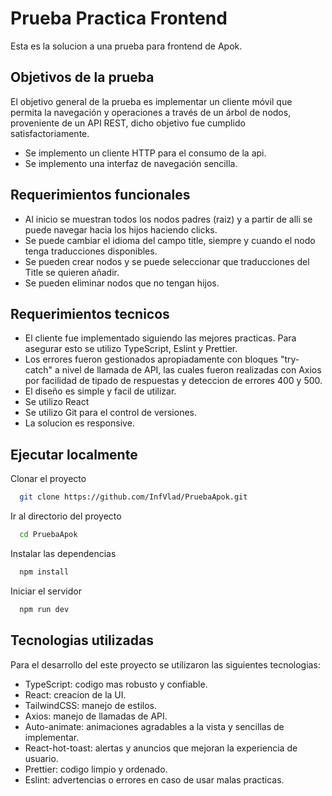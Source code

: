 
# Prueba Practica Frontend

Esta es la solucion a una prueba para frontend de Apok.


## Objetivos de la prueba

El objetivo general de la prueba es implementar un cliente móvil que permita la navegación y operaciones a través de un árbol de nodos, proveniente de un
API REST, dicho objetivo fue cumplido satisfactoriamente.

* Se implemento un cliente HTTP para el consumo de la api.
* Se implemento una interfaz de navegación sencilla.

## Requerimientos funcionales

* Al inicio se muestran todos los nodos padres (raiz) y a partir de alli se puede navegar hacia los hijos haciendo clicks.
* Se puede cambiar el idioma del campo title, siempre y cuando el nodo tenga traducciones disponibles.
* Se pueden crear nodos y se puede seleccionar que traducciones del Title se quieren añadir.
* Se pueden eliminar nodos que no tengan hijos.

## Requerimientos tecnicos

* El cliente fue implementado siguiendo las mejores practicas. Para asegurar esto se utilizo  TypeScript, Eslint y Prettier.
* Los errores fueron gestionados apropiadamente con bloques "try-catch" a nivel de llamada de API, las cuales fueron realizadas con Axios por facilidad de tipado de respuestas y deteccion de errores 400 y 500.
* El diseño es simple y facil de utilizar.
* Se utilizo React
* Se utilizo Git para el control de versiones.
* La solucion es responsive.
## Ejecutar localmente

Clonar el proyecto

```bash
  git clone https://github.com/InfVlad/PruebaApok.git
```

Ir al directorio del proyecto

```bash
  cd PruebaApok
```

Instalar las dependencias

```bash
  npm install
```

Iniciar el servidor

```bash
  npm run dev
```


## Tecnologias utilizadas

Para el desarrollo del este proyecto se utilizaron las siguientes tecnologias:

* TypeScript: codigo mas robusto y confiable.
* React: creacion de la UI.
* TailwindCSS: manejo de estilos.
* Axios: manejo de llamadas de API.
* Auto-animate: animaciones agradables a la vista y sencillas de implementar.
* React-hot-toast: alertas y anuncios que mejoran la experiencia de usuario.
* Prettier: codigo limpio y ordenado.
* Eslint: advertencias o errores en caso de usar malas practicas.